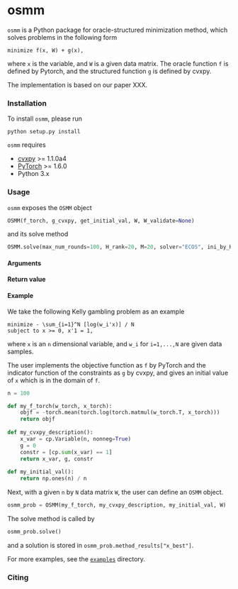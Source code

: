 # osmm
`osmm` is a Python package for oracle-structured minimization method, which solves problems in the following form
```
minimize f(x, W) + g(x),
```
where `x` is the variable, and `W` is a given data matrix. The oracle function `f` is defined by Pytorch, and the structured function `g` is defined by cvxpy.

The implementation is based on our paper XXX.

### Installation
To install `osmm`, please run 
```
python setup.py install
```

`osmm` requires
* [cvxpy](https://github.com/cvxgrp/cvxpy) >= 1.1.0a4
* [PyTorch](https://pytorch.org/) >= 1.6.0
* Python 3.x


### Usage
`osmm` exposes the `OSMM` object 
```python
OSMM(f_torch, g_cvxpy, get_initial_val, W, W_validate=None)
```
and its solve method
```python
OSMM.solve(max_num_rounds=100, H_rank=20, M=20, solver="ECOS", ini_by_Hutchison=True, stop_early=True, alg_mode=AlgMode.LowRankQNBundle, num_iter_eval_Lk=10, tau_min=1e-3, mu_min=1e-4, mu_max=1e5, mu_0=1.0, gamma_inc=1.1, gamma_dec=0.8, alpha=0.05, beta=0.5, j_max=10)
```

#### Arguments

#### Return value

#### Example
We take the following Kelly gambling problem as an example
```
minimize - \sum_{i=1}^N [log(w_i'x)] / N
subject to x >= 0, x'1 = 1,
```
where `x` is an `n` dimensional variable, and `w_i` for `i=1,...,N` are given data samples.

The user implements the objective function as `f` by PyTorch and the indicator function of the constraints as `g` by cvxpy,
and gives an initial value of `x` which is in the domain of `f`.
```python
n = 100

def my_f_torch(w_torch, x_torch):
    objf = -torch.mean(torch.log(torch.matmul(w_torch.T, x_torch)))
    return objf
    
def my_cvxpy_description():
    x_var = cp.Variable(n, nonneg=True)
    g = 0
    constr = [cp.sum(x_var) == 1]
    return x_var, g, constr
    
def my_initial_val():
    return np.ones(n) / n
```
Next, with a given `n` by `N` data matrix `W`, the user can define an `OSMM` object.
```python
osmm_prob = OSMM(my_f_torch, my_cvxpy_description, my_initial_val, W)
```
The solve method is called by
```python
osmm_prob.solve()
```
and a solution is stored in `osmm_prob.method_results["x_best"]`.

For more examples, see the [`examples`](examples/) directory.


### Citing
